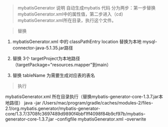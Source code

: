 > mybatisGenerator 说明 自动生成mybatis 代码
分为两步：第一步替换mybatisGenerator.xml中的属性值，第二步进入（cd）mybatisGenerator.xml所在目录，执行这个文件。

> 替换 

1. mybatisGenerator.xml 中的 classPathEntry location  替换为本地 mysql-connector-java-5.1.35.jar路径

2. 替换 3个 targetProject为本地路径（targetPackage="resources.mapper"到main）

3. 替换 tableName 为需要生成对应表的表名

>  执行

mybatisGenerator.xml 所在目录执行（替换mybatis-generator-core-1.3.7.jar本地路径） 
java -jar /Users/mac/program/gradle/caches/modules-2/files-2.1/org.mybatis.generator/mybatis-generator-core/1.3.7/3708fc3697489d9890f4bbf1ff4098f84b9cf97b/mybatis-generator-core-1.3.7.jar  -configfile mybatisGenerator.xml -overwrite

